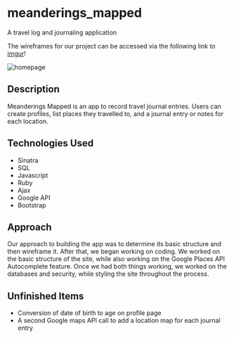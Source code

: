 # meanderings_mapped
A travel log and journaling application


The wireframes for our project can be accessed via the following link to [imgur](http://imgur.com/a/m7P3k)!

![homepage](http://i.imgur.com/HbtEaZG.jpg)

## Description

Meanderings Mapped is an app to record travel journal entries.  Users can create profiles, list places they travelled to, and a journal entry or notes for each location.

## Technologies Used
* Sinatra
* SQL
* Javascript
* Ruby
* Ajax
* Google API
* Bootstrap

## Approach

Our approach to building the app was to determine its basic structure and then wireframe it.  After that, we began working on coding.  We worked on the basic structure of the site, while also working on the Google Places API Autocomplete feature.  Once we had both things working, we worked on the databases and security, while styling the site throughout the process.

## Unfinished Items
* Conversion of date of birth to age on profile page
* A second Google maps API call to add a location map for each journal entry
